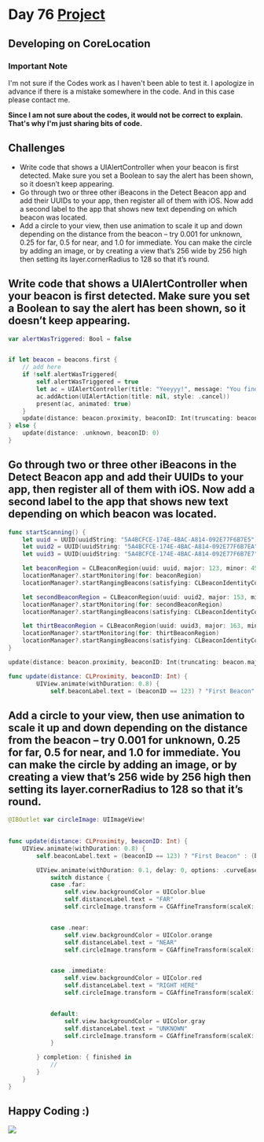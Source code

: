 # Day 76 <a href="https://github.com/devmehmetates/365-day-of-code/tree/main/Project/Day75-76/Day75-76"> Project </a>

## Developing on CoreLocation
### Important Note
I'm not sure if the Codes work as I haven't been able to test it. I apologize in advance if there is a mistake somewhere in the code. And in this case please contact me. 

**Since I am not sure about the codes, it would not be correct to explain. That's why I'm just sharing bits of code.**


## Challenges
+ Write code that shows a UIAlertController when your beacon is first detected. Make sure you set a Boolean to say the alert has been shown, so it doesn’t keep appearing.
+ Go through two or three other iBeacons in the Detect Beacon app and add their UUIDs to your app, then register all of them with iOS. Now add a second label to the app that shows new text depending on which beacon was located.
+ Add a circle to your view, then use animation to scale it up and down depending on the distance from the beacon – try 0.001 for unknown, 0.25 for far, 0.5 for near, and 1.0 for immediate. You can make the circle by adding an image, or by creating a view that’s 256 wide by 256 high then setting its layer.cornerRadius to 128 so that it’s round.


## Write code that shows a UIAlertController when your beacon is first detected. Make sure you set a Boolean to say the alert has been shown, so it doesn’t keep appearing.
```swift
var alertWasTriggered: Bool = false


if let beacon = beacons.first {
    // add here
    if !self.alertWasTriggered{
        self.alertWasTriggered = true
        let ac = UIAlertController(title: "Yeeyyy!", message: "You find the first beacon.", preferredStyle: .alert)
        ac.addAction(UIAlertAction(title: nil, style: .cancel))
        present(ac, animated: true)
    }
    update(distance: beacon.proximity, beaconID: Int(truncating: beacon.major))
} else {
    update(distance: .unknown, beaconID: 0)
}
```

## Go through two or three other iBeacons in the Detect Beacon app and add their UUIDs to your app, then register all of them with iOS. Now add a second label to the app that shows new text depending on which beacon was located.

```swift
func startScanning() {
    let uuid = UUID(uuidString: "5A4BCFCE-174E-4BAC-A814-092E77F6B7E5")!
    let uuid2 = UUID(uuidString: "5A4BCFCE-174E-4BAC-A814-092E77F6B7EA")!
    let uuid3 = UUID(uuidString: "5A4BCFCE-174E-4BAC-A814-092E77F6B7E7")!

    let beaconRegion = CLBeaconRegion(uuid: uuid, major: 123, minor: 456, identifier: "MyBeacon")
    locationManager?.startMonitoring(for: beaconRegion)
    locationManager?.startRangingBeacons(satisfying: CLBeaconIdentityConstraint.init(uuid: uuid, major: 123, minor: 456))

    let secondBeaconRegion = CLBeaconRegion(uuid: uuid2, major: 153, minor: 456, identifier: "MyBeacon2")
    locationManager?.startMonitoring(for: secondBeaconRegion)
    locationManager?.startRangingBeacons(satisfying: CLBeaconIdentityConstraint.init(uuid: uuid, major: 153, minor: 456))

    let thirtBeaconRegion = CLBeaconRegion(uuid: uuid3, major: 163, minor: 456, identifier: "MyBeacon3")
    locationManager?.startMonitoring(for: thirtBeaconRegion)
    locationManager?.startRangingBeacons(satisfying: CLBeaconIdentityConstraint.init(uuid: uuid, major: 163, minor: 456))
}
```
```swift
update(distance: beacon.proximity, beaconID: Int(truncating: beacon.major))

func update(distance: CLProximity, beaconID: Int) {
        UIView.animate(withDuration: 0.8) {
            self.beaconLabel.text = (beaconID == 123) ? "First Beacon" : (beaconID == 153) ? "Second Beacon" : (beaconID == 163) ? "Thirt Beaon" : "Beacon Not Found"
```

## Add a circle to your view, then use animation to scale it up and down depending on the distance from the beacon – try 0.001 for unknown, 0.25 for far, 0.5 for near, and 1.0 for immediate. You can make the circle by adding an image, or by creating a view that’s 256 wide by 256 high then setting its layer.cornerRadius to 128 so that it’s round.

```swift
@IBOutlet var circleImage: UIImageView!
 

func update(distance: CLProximity, beaconID: Int) {
    UIView.animate(withDuration: 0.8) {
        self.beaconLabel.text = (beaconID == 123) ? "First Beacon" : (beaconID == 153) ? "Second Beacon" : (beaconID == 163) ? "Thirt Beaon" : "Beacon Not Found"

        UIView.animate(withDuration: 0.1, delay: 0, options: .curveEaseInOut) {
            switch distance {
            case .far:
                self.view.backgroundColor = UIColor.blue
                self.distanceLabel.text = "FAR"
                self.circleImage.transform = CGAffineTransform(scaleX: 1, y: 1)


            case .near:
                self.view.backgroundColor = UIColor.orange
                self.distanceLabel.text = "NEAR"
                self.circleImage.transform = CGAffineTransform(scaleX: 0.5, y: 0.5)


            case .immediate:
                self.view.backgroundColor = UIColor.red
                self.distanceLabel.text = "RIGHT HERE"
                self.circleImage.transform = CGAffineTransform(scaleX: 0.25, y: 0.25)


            default:
                self.view.backgroundColor = UIColor.gray
                self.distanceLabel.text = "UNKNOWN"
                self.circleImage.transform = CGAffineTransform(scaleX: 0.0001, y: 0.0001)
            }

        } completion: { finished in
            //
        }
    }
}
```



## Happy Coding :)
<img src="https://c.tenor.com/sWEUdV5LQdkAAAAC/yes-apple.gif">

